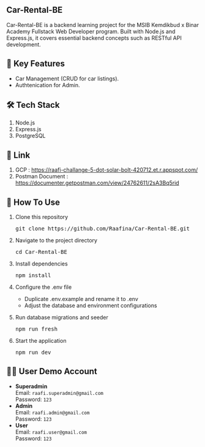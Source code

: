 ## Car-Rental-BE
Car-Rental-BE is a backend learning project for the MSIB Kemdikbud x Binar Academy Fullstack Web Developer program. Built with Node.js and Express.js, it covers essential backend concepts such as RESTful API development.

## 🚀 Key Features
<ul>
    <li>Car Management (CRUD for car listings).</li>
    <li>Authtenication for Admin.</li>
</ul>

## 🛠️ Tech Stack
<ol>
    <li>Node.js</li>
    <li>Express.js</li>
    <li>PostgreSQL</li>
</ol>

## 🔗 Link 
1. GCP : https://raafi-challange-5-dot-solar-bolt-420712.et.r.appspot.com/
2. Postman Document : https://documenter.getpostman.com/view/24762611/2sA3Bq5rid

## 🎯 How To Use
<ol>
    <li>
        <p>Clone this repository</p>
        <p><pre>git clone https://github.com/Raafina/Car-Rental-BE.git</pre></p>
    </li>
    <li>
        <p>Navigate to the project directory</p>
        <p><pre>cd Car-Rental-BE</pre></p>
    </li>
    <li>
        <p>Install dependencies</p>
        <p><pre>npm install</pre></p>
    </li>
    <li>
        <p>Configure the .env file</p>
        <ul>
            <li>Duplicate .env.example and rename it to .env</li>
            <li>Adjust the database and environment configurations</li>
        </ul>
    </li>
    <li>
        <p>Run database migrations and seeder</p>
        <p><pre>npm run fresh</pre></p>
    </li>
    <li>
        <p>Start the application</p>
        <p><pre>npm run dev</pre></p>
    </li>
</ol>

## 🧑‍💻 User Demo Account
<ul>
    <li><strong>Superadmin</strong><br>
        Email: <code>raafi.superadmin@gmail.com</code><br>
        Password: <code>123</code>
    </li>
    <li><strong>Admin</strong><br>
        Email: <code>raafi.admin@gmail.com</code><br>
        Password: <code>123</code>
    </li>
    <li><strong>User</strong><br>
        Email: <code>raafi.user@gmail.com</code><br>
        Password: <code>123</code>
    </li>
</ul>


